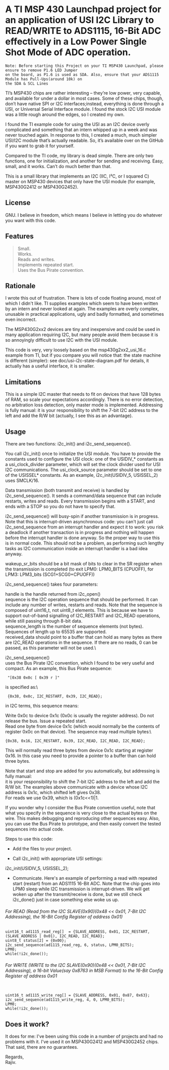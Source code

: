 # A TI MSP 430 Launchpad project for an application of USI I2C Library to READ/WRITE to ADS1115, 16-Bit ADC effectively in a Low Power Single Shot Mode of ADC operation.
```
Note: Before starting this Project on your TI MSP430 Launchpad, please ensure to remove P1.6 LED Jumper
on the board, as P1.6 is used as SDA. Also, ensure that your ADS1115 Module has Pull-Ups(around 10k) on 
the SDA & SCL Lines
```
TI’s MSP430 chips are rather interesting – they’re low power, very capable, and available for under 
a dollar in most cases. Some of these chips, though, don’t have native SPI or I2C interfaces;instead, 
everything is done through a USI, or Universal Serial Interface module. I found the stock I2C USI 
module was a little rough around the edges, so I created my own.

I found the TI example code for using the USI as an I2C device overly complicated and something that 
an intern whipped up in a week and was never touched again. In response to this, I created a much, 
much simpler USI/I2C module that’s actually readable. So, it’s available over on the GitHub if you 
want to grab it for yourself.

Compared to the TI code, my library is dead simple. There are only two functions, one for initialization, 
and another for sending and receiving. Easy, small, and it works. Can’t do much better than that.

This is a small library that implements an I2C (IIC, I²C, or I squared C) master on MSP430 devices that 
only have the USI module (for example, MSP430G2412 or MSP430G2452).

## License

GNU. I believe in freedom, which means I believe in letting you do whatever you want with this code.

## Features

> Small.\
> Works.\
> Reads and writes.\
> Implements repeated start.\
> Uses the Bus Pirate convention.

## Rationale

I wrote this out of frustration. There is lots of code floating around, most of which I didn't like. TI supplies 
examples which seem to have been written by an intern and never looked at again. The examples are overly complex, 
unusable in practical applications, ugly and badly formatted, and sometimes even incorrect.

The MSP430G2xx2 devices are tiny and inexpensive and could be used in many application requiring I2C, but many people 
avoid them because it is so annoyingly difficult to use I2C with the USI module.

This code is very, very loosely based on the msp430g2xx2_usi_16.c example from TI, but if you compare you will notice 
that: the state machine is different (simpler): see doc/usi-i2c-state-diagram.pdf for details, it actually has a useful 
interface, it is smaller.

## Limitations

This is a simple I2C master that needs to fit on devices that have 128 bytes of RAM, so scale your expectations accordingly. 
There is no error detection, no arbitration loss detection, only master mode is implemented. Addressing is fully manual: 
it is your responsibility to shift the 7-bit I2C address to the left and add the R/W bit (actually, I see this as an 
advantage).

## Usage

There are two functions: i2c_init() and i2c_send_sequence().

You call i2c_init() once to initialize the USI module. You have to provide the constants used to configure the USI clock: 
one of the USIDIV_\* constants as a usi_clock_divider parameter, which will set the clock divider used for USI I2C communications. 
The usi_clock_source parameter should be set to one of the USISSEL* constants. 
As an example, 
i2c_init(USIDIV_5, USISSEL_2) uses SMCLK/16.

Data transmission (both transmit and receive) is handled by i2c_send_sequence(). It sends a command/data sequence that can include 
restarts, writes and reads. Every transmission begins with a START, and ends with a STOP so you do not have to specify that.

i2c_send_sequence() will busy-spin if another transmission is in progress. Note that this is interrupt-driven asynchronous code: 
you can't just call i2c_send_sequence from an interrupt handler and expect it to work: you risk a deadlock if another transaction 
is in progress and nothing will happen before the interrupt handler is done anyway. So the proper way to use this is in normal code. 
This should not be a problem, as performing such lengthy tasks as I2C communication inside an interrupt handler is a bad idea anyway. 

wakeup_sr_bits should be a bit mask of bits to clear in the SR register when the transmission is completed 
(to exit LPM0: LPM0_BITS (CPUOFF), for LPM3: LPM3_bits (SCG1+SCG0+CPUOFF))

i2c_send_sequence() takes four parameters:

handle is the handle returned from i2c_open()\
sequence is the I2C operation sequence that should be performed. It can include any number of writes, restarts and reads. Note that 
the sequence is composed of uint16_t, not uint8_t elements. This is because we have to support out-of-band signalling of I2C_RESTART 
and I2C_READ operations, while still passing through 8-bit data.\
sequence_length is the number of sequence elements (not bytes). Sequences of length up to 65535 are supported. \
received_data should point to a buffer that can hold as many bytes as there are I2C_READ operations in the sequence. If there are no 
reads, 0 can be passed, as this parameter will not be used.\

i2c_send_sequence()\
uses the Bus Pirate I2C convention, which I found to be very useful and compact. As an example, this Bus Pirate 
sequence:
```
 "[0x38 0x0c [ 0x39 r ]"
 ```
is specified as:\
```
 {0x38, 0x0c, I2C_RESTART, 0x39, I2C_READ}; 
 ```
in I2C terms, this sequence means: 

Write 0x0c to device 0x1c (0x0c is usually the register address).
Do not release the bus.
Issue a repeated start.\
Read one byte from device 0x1c (which would normally be the contents of register 0x0c on that device).
The sequence may read multiple bytes:\
```
{0x38, 0x16, I2C_RESTART, 0x39, I2C_READ, I2C_READ, I2C_READ};
```
This will normally read three bytes from device 0x1c starting at register 0x16. In this case you need to provide a pointer to a buffer than can hold three bytes.

Note that start and stop are added for you automatically, but addressing is fully manual:\
it is your responsibility to shift the 7-bit I2C address to the left and add the R/W bit. The examples above communicate with a device whose I2C address is 0x1c, which shifted left gives 0x38.\
For reads we use 0x39, which is (0x1c<<1)|1.

If you wonder why I consider the Bus Pirate convention useful, note that what you specify in the sequence is very close to the actual bytes on the wire. This makes debugging and reproducing other sequences easy. Also, you can use the Bus Pirate to prototype, and then easily convert the tested sequences into actual code.

Steps to use this code:

- Add the files to your project.

- Call i2c_init() with appropriate USI settings:

i2c_init(USIDIV_5, USISSEL_2);

- Communicate. 
Here's an example of performing a read with repeated start (restart) from an ADS1115 16-Bit ADC. Note that the chip goes into 
LPM0 sleep while I2C transmission is interrupt-driven. We will get woken up after the transmit/receive is done, but we still 
check i2c_done() just in case something else woke us up.

###### For READ (Read from the I2C SLAVE(0x90)(0x48 << 0x01, 7-Bit I2C Addressing), the 16-Bit Config Register of address 0x01)  
```
uint16_t ad1115_read_reg[]  = {SLAVE_ADDRESS, 0x01, I2C_RESTART, (SLAVE_ADDRESS | 0x01), I2C_READ, I2C_READ}; 
uint8_t status[2] = {0x00}; 
i2c_send_sequence(ad1115_read_reg, 6, status, LPM0_BITS);
LPM0;
while(!i2c_done()); 
```
###### For WRITE (WRITE to the I2C SLAVE(0x90)(0x48 << 0x01, 7-Bit I2C Addressing), a 16-bit Value(say 0x8763 in MSB Format) to the 16-Bit Config Register of address 0x01

```

uint16_t ad1115_write_reg[] = {SLAVE_ADDRESS, 0x01, 0x87, 0x63};
i2c_send_sequence(ad1115_write_reg, 4, 0, LPM0_BITS); 
LPM0; 
while(!i2c_done()); 
```

## Does it work?

It does for me: I've been using this code in a number of projects and had no problems with it. I've used it on MSP430G2412 and MSP430G2452 chips. 
That said, there are no guarantees.

Regards, \
Rajiv.
